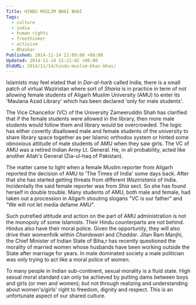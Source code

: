 ```yaml
---
Title: HINDU MUSLIM BHAI BHAI
Tags:
  - culture
  - india
  - human rights
  - freethinker
  - activism
  - Bhaskar
Published: 2014-11-14 21:09:08 +06:00
Updated: 2014-11-14 21:21:02 +06:00
OldURL: 2014/11/14/hindu-muslim-bhai-bhai/
---
```


Islamists may feel elated that in <em>Dar-al-harb</em> called India, there is a small patch of virtual Waziristan where sort of <em>Sharia</em> is in practice in term of not allowing female students of Aligarh Muslim University (AMU) to enter its 'Maulana Azad Library' which has been declared 'only for male students'. 

The Vice Chancellor (VC) of the University Zameeruddin Shah has clarified that if the female students were allowed in the library, then more male students would follow them and library would be overcrowded. The logic has either covertly disallowed male and female students of the university to share library space together as per Islamic orthodox system or hinted some obnoxious attitude of male students of AMU when they saw girls. The VC of AMU was a retired Indian Army Lt. General. He, in all probability, acted like another Allah's General (Zia-ul-haq of Pakistan). 

The matter came to light when a female Muslim reporter from Aligarh reported the decision of AMU to 'The Times of India' some days back. After that she has started getting threats from different <em>Waziristanis</em> of India. Incidentally the said female reporter was from <em>Shia</em> sect. So she has found herself in double trouble. Many students of AMU, both male and female, had taken out a procession in Aligarh shouting slogans "VC is our father" and "We will not let media defame AMU". 

Such putrefied attitude and action on the part of AMU administration is not the monopoly of some Islamists. Their Hindu counterparts are not behind. Hindus also have their moral police. Given the opportunity, they will also drive their womenfolk within <em>Chardewari</em> and <em>Chaddar</em>. Jitan Ram Manjhi, the Chief Minister of Indian State of Biha,r has recently questioned the morality of married women whose husbands have been working outside the State after marriage for years. In male dominated society a male politician was only trying to act like a moral police of women.  

To many people in Indian sub-continent, sexual morality is a fluid state. High sexual moral standard can only be achieved by putting dams between boys and girls (or men and women); but not through realizing and understanding about women's/girls' right to freedom, dignity and respect. This is an unfortunate aspect of our shared culture.

